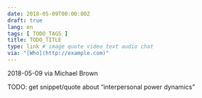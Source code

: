 ```yaml
---
date: 2018-05-09T00:00:00Z
draft: true
lang: en
tags: [ TODO_TAGS ]
title: TODO_TITLE
type: link # image quote video text audio chat
via: "[Who](http://example.com)"
---
```



2018-05-09 via Michael Brown

TODO: get snippet/quote about “interpersonal power dynamics”
[
]((null))

